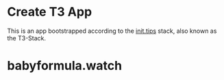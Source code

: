 # Create T3 App

This is an app bootstrapped according to the [init.tips](https://init.tips) stack, also known as the T3-Stack.
# babyformula.watch
